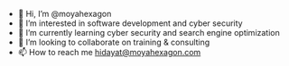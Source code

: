 - 👋 Hi, I’m @moyahexagon
- 👀 I’m interested in software development and cyber security
- 🌱 I’m currently learning cyber security and search engine optimization
- 💞️ I’m looking to collaborate on training & consulting
- 📫 How to reach me hidayat@moyahexagon.com

<!---
moyahexagon/moyahexagon is a ✨ special ✨ repository because its `README.md` (this file) appears on your GitHub profile.
You can click the Preview link to take a look at your changes.
--->
